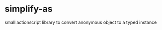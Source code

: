 simplify-as
===========

small actionscript library to convert anonymous object to a typed instance 